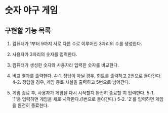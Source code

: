 # 숫자 야구 게임

## 구현할 기능 목록
1. 컴퓨터가 1부터 9까지 서로 다른 수로 이루어진 3자리의 수를 생성한다.

2. 사용자가 3자리의 숫자를 입력한다.

3. 컴퓨터가 생성한 숫자와 사용자라 입력한 숫자를 비교한다.

4. 비교 결과를 출력한다.
    4-1. 정답이 아닐 경우, 힌트를 출력하고 2번으로 돌아간다.
    4-2. 정답일 경우, 게임 종료 사실을 출력하고 5번으로 넘어간다.

5. 게임 종료 후, 사용자가 게임을 다시 시작할지 완전히 종료할 지 입력한다.
    5-1. '1'을 입력하면 게임을 새로 시작한다.(1번으로 돌아간다.)
    5-2. '2'를 입력하면 게임을 완전히 종료한다.